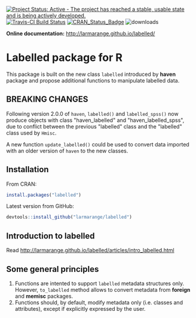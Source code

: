 [![Project Status: Active - The project has reached a stable, usable state and is being actively developed.](http://www.repostatus.org/badges/0.1.0/active.svg)](http://www.repostatus.org/#active) 
[![Travis-CI Build Status](https://travis-ci.org/larmarange/labelled.svg?branch=master)](https://travis-ci.org/larmarange/labelled)
[![CRAN_Status_Badge](http://www.r-pkg.org/badges/version/labelled)](https://cran.r-project.org/package=labelled) 
![downloads](http://cranlogs.r-pkg.org/badges/grand-total/labelled)

**Online documentation:** http://larmarange.github.io/labelled/

# Labelled package for R

This package is built on the new class `labelled` introduced by **haven** package
and propose additional functions to manipulate labelled data.

## BREAKING CHANGES

Following version 2.0.0 of `haven`, `labelled()` and `labelled_spss()` now
produce objects with class "haven_labelled" and "haven_labelled_spss", due
to conflict between the previous "labelled" class and the "labelled" class
used by `Hmisc`.

A new function `update_labelled()` could be used to convert data imported
with an older version of `haven` to the new classes.


## Installation

From CRAN:

```r
install.packages("labelled")
```

Latest version from GitHub:

```r
devtools::install_github("larmarange/labelled")
```

## Introduction to labelled

Read http://larmarange.github.io/labelled/articles/intro_labelled.html

## Some general principles

1. Functions are intented to support `labelled` metadata structures only.
   However, `to_labelled` method allows to convert metadata 
   from **foreign** and **memisc** packages.
2. Functions should, by default, modify metadata only (i.e. classes and attributes), except if
   explicitly expressed by the user.


